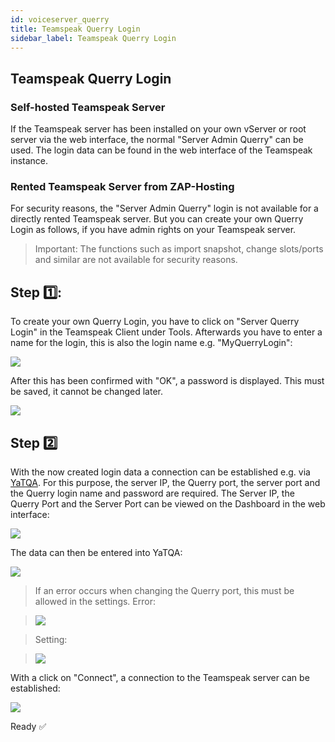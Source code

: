 ```yaml
---
id: voiceserver_querry
title: Teamspeak Querry Login
sidebar_label: Teamspeak Querry Login
---
```


## Teamspeak Querry Login

### Self-hosted Teamspeak Server

If the Teamspeak server has been installed on your own vServer or root server via the web interface, the normal "Server Admin Querry" can be used. 
The login data can be found in the web interface of the Teamspeak instance. 

### Rented Teamspeak Server from ZAP-Hosting

For security reasons, the "Server Admin Querry" login is not available for a directly rented Teamspeak server. 
But you can create your own Querry Login as follows, if you have admin rights on your Teamspeak server. 

>Important: The functions such as import snapshot, change slots/ports and similar are not available for security reasons.

## Step 1️⃣: 
To create your own Querry Login, you have to click on "Server Querry Login" in the Teamspeak Client under Tools.
Afterwards you have to enter a name for the login, this is also the login name e.g. "MyQuerryLogin":

![](https://screensaver01.zap-hosting.com/index.php/s/RxPDWX2k6oo8Zpq/preview)

After this has been confirmed with "OK", a password is displayed. 
This must be saved, it cannot be changed later. 

![](https://screensaver01.zap-hosting.com/index.php/s/y8NjPRobt566xbH/preview)

## Step 2️⃣
With the now created login data a connection can be established e.g. via [YaTQA](https://yat.qa). 
For this purpose, the server IP, the Querry port, the server port and the Querry login name and password are required. 
The Server IP, the Querry Port and the Server Port can be viewed on the Dashboard in the web interface: 

![](https://screensaver01.zap-hosting.com/index.php/s/nY6dS6XGRW8ZYJe/preview)

The data can then be entered into YaTQA: 

![](https://screensaver01.zap-hosting.com/index.php/s/AbQaPd7HR3JgCDY/preview)

>If an error occurs when changing the Querry port, this must be allowed in the settings. 
Error:

>![](https://screensaver01.zap-hosting.com/index.php/s/KCtaLW7NxtJERmy/preview)

>Setting:

>![](https://screensaver01.zap-hosting.com/index.php/s/937BXJRXbf55byf/preview)

With a click on "Connect", a connection to the Teamspeak server can be established:

![](https://screensaver01.zap-hosting.com/index.php/s/kGq8Acj9RNKCLfg/preview)

Ready ✅
